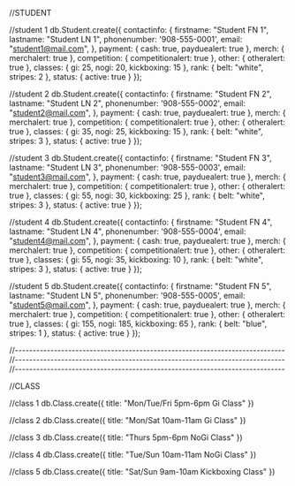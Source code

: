 //STUDENT

//student 1
db.Student.create({
  contactinfo: {
    firstname: "Student FN 1",
    lastname: "Student LN 1",
    phonenumber: '908-555-0001',
    email: "student1@mail.com",
  },
  payment: {
    cash: true,
    payduealert: true
  },
  merch: {
    merchalert: true
  },
  competition: {
    competitionalert: true
  },
  other: {
    otheralert: true
  },
  classes: {
    gi: 25,
    nogi: 20,
    kickboxing: 15
  },
  rank: {
    belt: "white",
    stripes: 2
  },
  status: {
    active: true
  }
});

//student 2
db.Student.create({
  contactinfo: {
    firstname: "Student FN 2",
    lastname: "Student LN 2",
    phonenumber: '908-555-0002',
    email: "student2@mail.com",
  },
  payment: {
    cash: true,
    payduealert: true
  },
  merch: {
    merchalert: true
  },
  competition: {
    competitionalert: true
  },
  other: {
    otheralert: true
  },
  classes: {
    gi: 35,
    nogi: 25,
    kickboxing: 15
  },
  rank: {
    belt: "white",
    stripes: 3
  },
  status: {
    active: true
  }
});

//student 3
db.Student.create({
  contactinfo: {
    firstname: "Student FN 3",
    lastname: "Student LN 3",
    phonenumber: '908-555-0003',
    email: "student3@mail.com",
  },
  payment: {
    cash: true,
    payduealert: true
  },
  merch: {
    merchalert: true
  },
  competition: {
    competitionalert: true
  },
  other: {
    otheralert: true
  },
  classes: {
    gi: 55,
    nogi: 30,
    kickboxing: 25
  },
  rank: {
    belt: "white",
    stripes: 3
  },
  status: {
    active: true
  }
});

//student 4
db.Student.create({
  contactinfo: {
    firstname: "Student FN 4",
    lastname: "Student LN 4",
    phonenumber: '908-555-0004',
    email: "student4@mail.com",
  },
  payment: {
    cash: true,
    payduealert: true
  },
  merch: {
    merchalert: true
  },
  competition: {
    competitionalert: true
  },
  other: {
    otheralert: true
  },
  classes: {
    gi: 55,
    nogi: 35,
    kickboxing: 10
  },
  rank: {
    belt: "white",
    stripes: 3
  },
  status: {
    active: true
  }
});

//student 5
db.Student.create({
  contactinfo: {
    firstname: "Student FN 5",
    lastname: "Student LN 5",
    phonenumber: '908-555-0005',
    email: "student5@mail.com",
  },
  payment: {
    cash: true,
    payduealert: true
  },
  merch: {
    merchalert: true
  },
  competition: {
    competitionalert: true
  },
  other: {
    otheralert: true
  },
  classes: {
    gi: 155,
    nogi: 185,
    kickboxing: 65
  },
  rank: {
    belt: "blue",
    stripes: 1
  },
  status: {
    active: true
  }
});

//----------------------------------------------------------------------------
//----------------------------------------------------------------------------
//----------------------------------------------------------------------------

//CLASS

//class 1
db.Class.create({
  title: "Mon/Tue/Fri 5pm-6pm Gi Class"
})

//class 2
db.Class.create({
  title: "Mon/Sat 10am-11am Gi Class"
})

//class 3
db.Class.create({
  title: "Thurs 5pm-6pm NoGi Class"
})

//class 4
db.Class.create({
  title: "Tue/Sun 10am-11am NoGi Class"
})

//class 5
db.Class.create({
  title: "Sat/Sun 9am-10am Kickboxing Class"
})